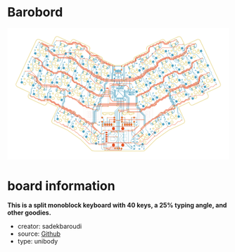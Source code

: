 # Barobord

![preview](./barobord_preview.png)

# board information
**This is a split monoblock keyboard with 40 keys, a 25% typing angle, and other goodies.**

- creator: sadekbaroudi
- source: [Github](https://github.com/sadekbaroudi/barobord)
- type: unibody

